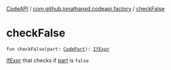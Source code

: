 [CodeAPI](../index.md) / [com.github.jonathanxd.codeapi.factory](index.md) / [checkFalse](.)

# checkFalse

`fun checkFalse(part: `[`CodePart`](../com.github.jonathanxd.codeapi/-code-part/index.md)`): `[`IfExpr`](../com.github.jonathanxd.codeapi.base/-if-expr/index.md)

[IfExpr](../com.github.jonathanxd.codeapi.base/-if-expr/index.md) that checks if [part](check-false.md#com.github.jonathanxd.codeapi.factory$checkFalse(com.github.jonathanxd.codeapi.CodePart)/part) is `false`

